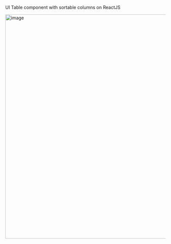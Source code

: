 UI Table component with sortable columns on ReactJS 

<img width="704" alt="image" src="https://github.com/user-attachments/assets/5f38383d-b4c8-4be3-8934-d3ce6875c591" />
